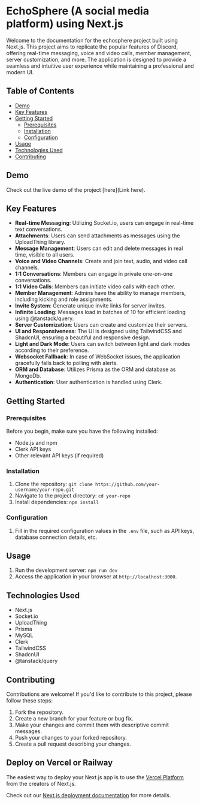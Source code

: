 

# EchoSphere (A social media platform) using Next.js



Welcome to the documentation for the echosphere project built using Next.js. This project aims to replicate the popular features of Discord, offering real-time messaging, voice and video calls, member management, server customization, and more. The application is designed to provide a seamless and intuitive user experience while maintaining a professional and modern UI.

## Table of Contents

- [Demo](#demo)
- [Key Features](#key-features)
- [Getting Started](#getting-started)
  - [Prerequisites](#prerequisites)
  - [Installation](#installation)
  - [Configuration](#configuration)
- [Usage](#usage)
- [Technologies Used](#technologies-used)
- [Contributing](#contributing)

## Demo

Check out the live demo of the project [here](Link here).

## Key Features

- **Real-time Messaging**: Utilizing Socket.io, users can engage in real-time text conversations.
- **Attachments**: Users can send attachments as messages using the UploadThing library.
- **Message Management**: Users can edit and delete messages in real time, visible to all users.
- **Voice and Video Channels**: Create and join text, audio, and video call channels.
- **1:1 Conversations**: Members can engage in private one-on-one conversations.
- **1:1 Video Calls**: Members can initiate video calls with each other.
- **Member Management**: Admins have the ability to manage members, including kicking and role assignments.
- **Invite System**: Generate unique invite links for server invites.
- **Infinite Loading**: Messages load in batches of 10 for efficient loading using @tanstack/query.
- **Server Customization**: Users can create and customize their servers.
- **UI and Responsiveness**: The UI is designed using TailwindCSS and ShadcnUI, ensuring a beautiful and responsive design.
- **Light and Dark Mode**: Users can switch between light and dark modes according to their preference.
- **Websocket Fallback**: In case of WebSocket issues, the application gracefully falls back to polling with alerts.
- **ORM and Database**: Utilizes Prisma as the ORM and database as MongoDb.
- **Authentication**: User authentication is handled using Clerk.

## Getting Started

### Prerequisites

Before you begin, make sure you have the following installed:

- Node.js and npm
- Clerk API keys
- Other relevant API keys (if required)

### Installation

1. Clone the repository: `git clone https://github.com/your-username/your-repo.git`
2. Navigate to the project directory: `cd your-repo`
3. Install dependencies: `npm install`

### Configuration

1. Fill in the required configuration values in the `.env` file, such as API keys, database connection details, etc.

## Usage

1. Run the development server: `npm run dev`
2. Access the application in your browser at `http://localhost:3000`.

## Technologies Used

- Next.js
- Socket.io
- UploadThing
- Prisma
- MySQL
- Clerk
- TailwindCSS
- ShadcnUI
- @tanstack/query

## Contributing

Contributions are welcome! If you'd like to contribute to this project, please follow these steps:
1. Fork the repository.
2. Create a new branch for your feature or bug fix.
3. Make your changes and commit them with descriptive commit messages.
4. Push your changes to your forked repository.
5. Create a pull request describing your changes.


## Deploy on Vercel or Railway

The easiest way to deploy your Next.js app is to use the [Vercel Platform](https://vercel.com/new?utm_medium=default-template&filter=next.js&utm_source=create-next-app&utm_campaign=create-next-app-readme) from the creators of Next.js.

Check out our [Next.js deployment documentation](https://nextjs.org/docs/deployment) for more details.
